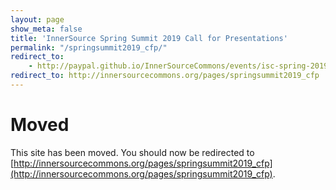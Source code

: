 ```yaml
---
layout: page
show_meta: false
title: 'InnerSource Spring Summit 2019 Call for Presentations'
permalink: "/springsummit2019_cfp/"
redirect_to: 
    - http://paypal.github.io/InnerSourceCommons/events/isc-spring-2019-cfp/
redirect_to: http://innersourcecommons.org/pages/springsummit2019_cfp
---
```


# Moved

This site has been moved. You should now be redirected to [http://innersourcecommons.org/pages/springsummit2019_cfp](http://innersourcecommons.org/pages/springsummit2019_cfp).
